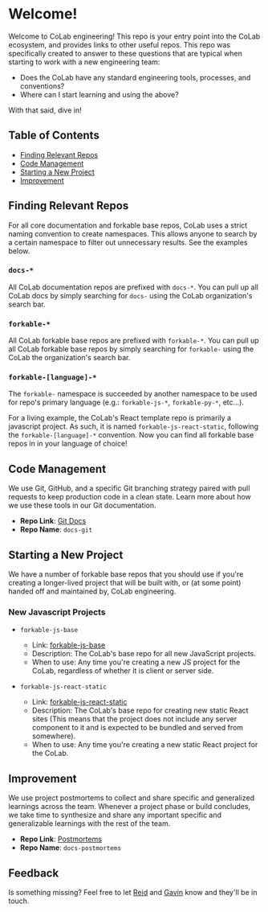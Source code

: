 # Welcome!

Welcome to CoLab engineering! This repo is your entry point into the CoLab ecosystem, and provides links to other useful repos. This repo was specifically created to answer to these questions that are typical when starting to work with a new engineering team:

- Does the CoLab have any standard engineering tools, processes, and conventions?
- Where can I start learning and using the above?

With that said, dive in!

## Table of Contents

- [Finding Relevant Repos](#find)
- [Code Management](#mgmt)
- [Starting a New Project](#new)
- [Improvement](#improvement)

## <a name="find"></a>Finding Relevant Repos

For all core documentation and forkable base repos, CoLab uses a strict naming convention to create namespaces. This allows anyone to search by a certain namespace to filter out unnecessary results. See the examples below.

### `docs-*`

All CoLab documentation repos are prefixed with `docs-*`. You can pull up all CoLab docs by simply searching for `docs-` using the CoLab organization's search bar.

### `forkable-*`

All CoLab forkable base repos are prefixed with `forkable-*`. You can pull up all CoLab forkable base repos by simply searching for `forkable-` using the CoLab the organization's search bar.

### `forkable-[language]-*`

The `forkable-` namespace is succeeded by another namespace to be used for repo's primary language (e.g.: `forkable-js-*`, `forkable-py-*`, etc...). 

For a living example, the CoLab's React template repo is primarily a javascript project. As such, it is named `forkable-js-react-static`, following the `forkable-[language]-*` convention. Now you can find all forkable base repos in in your language of choice!

## <a name="mgmt"></a>Code Management

We use Git, GitHub, and a specific Git branching strategy paired with pull requests to keep production code in a clean state. Learn more about how we use these tools in our Git documentation.

- **Repo Link**: [Git Docs](https://github.com/IDEO-coLAB/docs-git)
- **Repo Name**: `docs-git`

## <a name="new"></a>Starting a New Project

We have a number of forkable base repos that you should use if you're creating a longer-lived project that will be built with, or (at some point) handed off and maintained by, CoLab engineering.

### New Javascript Projects

- `forkable-js-base`
  * Link: [forkable-js-base](https://github.com/IDEO-coLAB/forkable-js-base)
  * Description: The CoLab's base repo for all new JavaScript projects.
  * When to use: Any time you're creating a new JS project for the CoLab, regardless of whether it is client or server side.
  
- `forkable-js-react-static`
  * Link: [forkable-js-react-static](https://github.com/IDEO-coLAB/forkable-js-react-static)
  * Description: The CoLab's base repo for creating new static React sites (This means that the project does not include any server component to it and is expected to be bundled and served from somewhere).
  * When to use: Any time you're creating a new static React project for the CoLab.

## Improvement

We use project postmortems to collect and share specific and generalized learnings across the team. Whenever a project phase or build concludes, we take time to synthesize and share any important specific and generalizable learnings with the rest of the team.

- **Repo Link**: [Postmortems](https://github.com/IDEO-coLAB/docs-postmortems)
- **Repo Name**: `docs-postmortems`

## Feedback

Is something missing? Feel free to let [Reid](https://github.com/ReidWilliams/) and [Gavin](https://github.com/gavinmcdermott) know and they'll be in touch.
